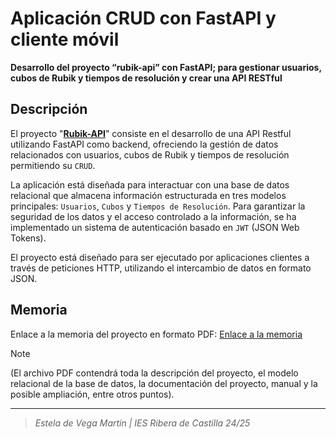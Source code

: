 # Aplicación CRUD con FastAPI y cliente móvil 
**Desarrollo del proyecto “rubik-api” con FastAPI; para gestionar usuarios, cubos de Rubik y tiempos de resolución y crear una API RESTful**

## Descripción
El proyecto "<a href="https://github.com/estelaV9/SistemasGestionEmpresarial/tree/master/TrabajoFinal/rubik_api">**Rubik-API**</a>" consiste en el desarrollo de una API Restful utilizando FastAPI como backend, ofreciendo la gestión de datos relacionados con usuarios, cubos de Rubik y tiempos de resolución permitiendo su `CRUD`.

La aplicación está diseñada para interactuar con una base de datos relacional que almacena información estructurada en tres modelos principales: `Usuarios`, `Cubos` y `Tiempos de Resolución`. Para garantizar la seguridad de los datos y el acceso 
controlado a la información, se ha implementado un sistema de autenticación basado en `JWT` (JSON Web Tokens). 

El proyecto está diseñado para ser ejecutado por aplicaciones clientes a través de peticiones HTTP, utilizando el intercambio de datos en formato JSON.  

## Memoria
Enlace a la memoria del proyecto en formato PDF: [Enlace a la memoria](https://github.com/estelaV9/SistemasGestionEmpresarial/blob/master/TrabajoFinal/rubik_api/deVega_Martin_Estela_TrabajoFinal_DAM24.pdf)  
> [!NOTE]
> (El archivo PDF contendrá toda la descripción del proyecto, el modelo relacional de la base de datos, la documentación del proyecto, manual y la posible ampliación, entre otros puntos).


---
>_Estela de Vega Martín | IES Ribera de Castilla 24/25_
